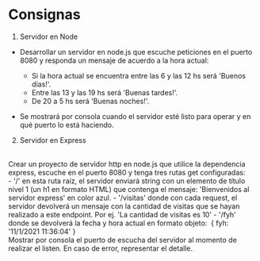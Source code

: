 # Consignas

1. Servidor en Node
  - Desarrollar un servidor en node.js que escuche peticiones en el puerto 8080 y responda un mensaje de acuerdo a la hora actual: 
    - Si la hora actual se encuentra entre las 6 y las 12 hs será 'Buenos días!'.
    - Entre las 13 y las 19 hs será 'Buenas tardes!'. 
    - De 20 a 5 hs será 'Buenas noches!'.

  - Se mostrará por consola cuando el servidor esté listo para operar y en qué puerto lo está haciendo.

2. Servidor en Express
  <br>
  Crear un proyecto de servidor http en node.js que utilice la dependencia express, escuche en el puerto 8080 y tenga tres rutas get configuradas: <br>
  - '/' en esta ruta raíz, el servidor enviará string con un elemento de título nivel 1 (un h1 en formato HTML) que contenga el mensaje: 'Bienvenidos al servidor express' en color azul.
  - '/visitas' donde con cada request, el servidor devolverá un mensaje con la cantidad de visitas que se hayan realizado a este endpoint. Por ej. 'La cantidad de visitas es 10'
  - '/fyh' donde se devolverá la fecha y hora actual en formato objeto: 
    { fyh: '11/1/2021 11:36:04' }
  <br>
  Mostrar por consola el puerto de escucha del servidor al momento de realizar el listen. En caso de error, representar el detalle.
